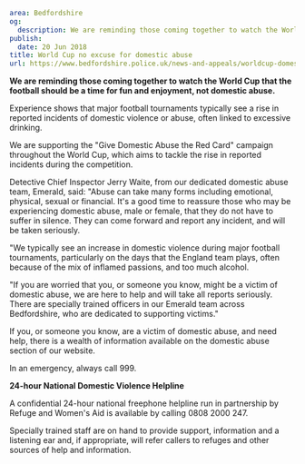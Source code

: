 ```yaml
area: Bedfordshire
og:
  description: We are reminding those coming together to watch the World Cup that the football should be a time for fun and enjoyment, not domestic abuse.
publish:
  date: 20 Jun 2018
title: World Cup no excuse for domestic abuse
url: https://www.bedfordshire.police.uk/news-and-appeals/worldcup-domestic-abuse-june18
```

**We are reminding those coming together to watch the World Cup that the football should be a time for fun and enjoyment, not domestic abuse.**

Experience shows that major football tournaments typically see a rise in reported incidents of domestic violence or abuse, often linked to excessive drinking.

We are supporting the "Give Domestic Abuse the Red Card" campaign throughout the World Cup, which aims to tackle the rise in reported incidents during the competition.

Detective Chief Inspector Jerry Waite, from our dedicated domestic abuse team, Emerald, said: "Abuse can take many forms including emotional, physical, sexual or financial. It's a good time to reassure those who may be experiencing domestic abuse, male or female, that they do not have to suffer in silence. They can come forward and report any incident, and will be taken seriously.

"We typically see an increase in domestic violence during major football tournaments, particularly on the days that the England team plays, often because of the mix of inflamed passions, and too much alcohol.

"If you are worried that you, or someone you know, might be a victim of domestic abuse, we are here to help and will take all reports seriously. There are specially trained officers in our Emerald team across Bedfordshire, who are dedicated to supporting victims."

If you, or someone you know, are a victim of domestic abuse, and need help, there is a wealth of information available on the domestic abuse section of our website.

In an emergency, always call 999.

**24-hour National Domestic Violence Helpline**

A confidential 24-hour national freephone helpline run in partnership by Refuge and Women's Aid is available by calling 0808 2000 247.

Specially trained staff are on hand to provide support, information and a listening ear and, if appropriate, will refer callers to refuges and other sources of help and information.
